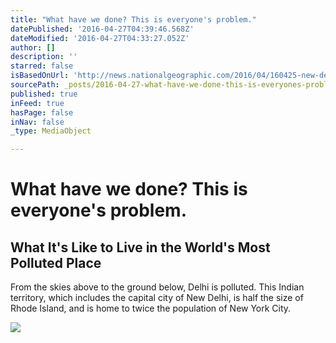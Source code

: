```yaml
---
title: "What have we done? This is everyone's problem."
datePublished: '2016-04-27T04:39:46.568Z'
dateModified: '2016-04-27T04:33:27.052Z'
author: []
description: ''
starred: false
isBasedOnUrl: 'http://news.nationalgeographic.com/2016/04/160425-new-delhi-most-polluted-city-matthieu-paley/'
sourcePath: _posts/2016-04-27-what-have-we-done-this-is-everyones-problem.md
published: true
inFeed: true
hasPage: false
inNav: false
_type: MediaObject

---
```

# What have we done? This is everyone's problem.

<article style=""><h1>What It's Like to Live in the World's Most Polluted Place</h1><p>From the skies above to the ground below, Delhi is polluted. This Indian territory, which includes the capital city of New Delhi, is half the size of Rhode Island, and is home to twice the population of New York City.</p><img src="http://news.nationalgeographic.com/content/dam/news/2016/04/22/delhi-walk/recyclers/01-recyclers-delhi-pollution.ngsversion.1461615483890.adapt.945.1.jpg" /></article>